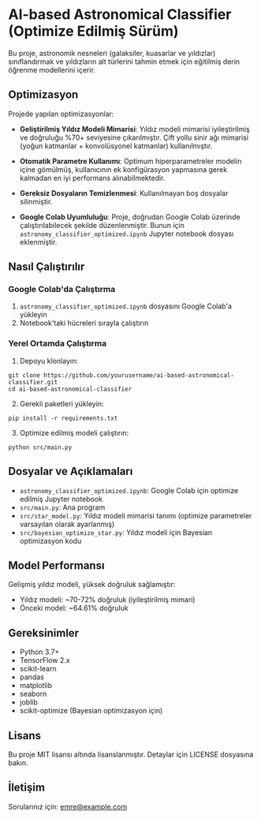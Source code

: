 # AI-based Astronomical Classifier (Optimize Edilmiş Sürüm)

Bu proje, astronomik nesneleri (galaksiler, kuasarlar ve yıldızlar) sınıflandırmak ve yıldızların alt türlerini tahmin etmek için eğitilmiş derin öğrenme modellerini içerir. 

## Optimizasyon

Projede yapılan optimizasyonlar:

- **Geliştirilmiş Yıldız Modeli Mimarisi**: Yıldız modeli mimarisi iyileştirilmiş ve doğruluğu %70+ seviyesine çıkarılmıştır. Çift yollu sinir ağı mimarisi (yoğun katmanlar + konvolüsyonel katmanlar) kullanılmıştır.

- **Otomatik Parametre Kullanımı**: Optimum hiperparametreler modelin içine gömülmüş, kullanıcının ek konfigürasyon yapmasına gerek kalmadan en iyi performans alınabilmektedir.

- **Gereksiz Dosyaların Temizlenmesi**: Kullanılmayan boş dosyalar silinmiştir.

- **Google Colab Uyumluluğu**: Proje, doğrudan Google Colab üzerinde çalıştırılabilecek şekilde düzenlenmiştir. Bunun için `astronomy_classifier_optimized.ipynb` Jupyter notebook dosyası eklenmiştir.

## Nasıl Çalıştırılır

### Google Colab'da Çalıştırma

1. `astronomy_classifier_optimized.ipynb` dosyasını Google Colab'a yükleyin
2. Notebook'taki hücreleri sırayla çalıştırın

### Yerel Ortamda Çalıştırma

1. Depoyu klonlayın:
```
git clone https://github.com/yourusername/ai-based-astronomical-classifier.git
cd ai-based-astronomical-classifier
```

2. Gerekli paketleri yükleyin:
```
pip install -r requirements.txt
```

3. Optimize edilmiş modeli çalıştırın:
```
python src/main.py
```

## Dosyalar ve Açıklamaları

- `astronomy_classifier_optimized.ipynb`: Google Colab için optimize edilmiş Jupyter notebook
- `src/main.py`: Ana program
- `src/star_model.py`: Yıldız modeli mimarisi tanımı (optimize parametreler varsayılan olarak ayarlanmış)
- `src/bayesian_optimize_star.py`: Yıldız modeli için Bayesian optimizasyon kodu

## Model Performansı

Gelişmiş yıldız modeli, yüksek doğruluk sağlamıştır:

- Yıldız modeli: ~70-72% doğruluk (iyileştirilmiş mimari)
- Önceki model: ~64.61% doğruluk

## Gereksinimler

- Python 3.7+
- TensorFlow 2.x
- scikit-learn
- pandas
- matplotlib
- seaborn
- joblib
- scikit-optimize (Bayesian optimizasyon için)

## Lisans

Bu proje MIT lisansı altında lisanslanmıştır. Detaylar için LICENSE dosyasına bakın.

## İletişim

Sorularınız için: emre@example.com
